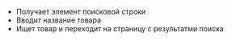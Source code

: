 + Получает элемент поисковой строки
+ Вводит название товара
+ Ищет товар и переходит на страницу с результатми поиска